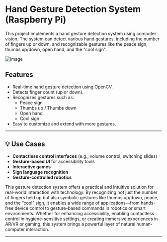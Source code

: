 # Hand Gesture Detection System (Raspberry Pi)

This project implements a hand gesture detection system using computer vision. The system can detect various hand gestures, including the number of fingers up or down, and recognizable gestures like the peace sign, thumbs up/down, open hand, and the "cool sign".


![image](https://github.com/user-attachments/assets/24495242-556f-442f-b9a6-95be3c876429)

## Features

- Real-time hand gesture detection using OpenCV.
- Detects finger count (up or down).
- Recognizes gestures such as:
  - Peace sign 
  - Thumbs up / Thumbs down 
  - Open hand 
  - Cool sign 
- Easy to customize and extend with more gestures.



---

## 💡 Use Cases

- **Contactless control interfaces** (e.g., volume control, switching slides)  
- **Gesture-based UI** for accessibility tools  
- **Interactive games**  
- **Sign language recognition**  
- **Gesture-controlled robotics**

This gesture detection system offers a practical and intuitive solution for real-world interaction with technology. By recognizing not just the number of fingers held up but also symbolic gestures like thumbs up/down, peace, and the “cool” sign, it enables a wide range of applications—from hands-free device control to gesture-based commands in robotics or smart environments. Whether for enhancing accessibility, enabling contactless control in hygiene-sensitive settings, or creating immersive experiences in AR/VR or gaming, this system brings a powerful layer of natural human-computer interaction.


---
